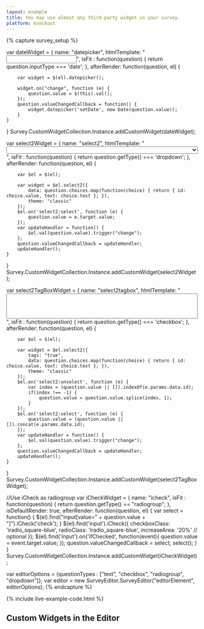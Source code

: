 ```yaml
---
layout: example
title: You may use almost any third-party widget in your survey.
platform: knockout
---
```

<script src="https://code.jquery.com/ui/1.11.4/jquery-ui.min.js"></script>
<link href="http://ajax.googleapis.com/ajax/libs/jqueryui/1.8.18/themes/smoothness/jquery-ui.css" type="text/css" rel="stylesheet" /> 
<link href="https://cdnjs.cloudflare.com/ajax/libs/select2/4.0.3/css/select2.min.css" rel="stylesheet" />
<script src="https://cdnjs.cloudflare.com/ajax/libs/select2/4.0.3/js/select2.min.js"></script>
<script src="https://unpkg.com/icheck@1.0.2"></script>
<link rel="stylesheet" href="https://unpkg.com/icheck@1.0.2/skins/square/blue.css">
{% capture survey_setup %}

var dateWidget = {
    name: "datepicker",
    htmlTemplate: "<input id='widget-datepicker' type='text'>",
    isFit : function(question) { return question.inputType === 'date'; },
    afterRender: function(question, el) {

        var widget = $(el).datepicker();

        widget.on("change", function (e) {
            question.value = $(this).val();
        });
        question.valueChangedCallback = function() {
            widget.datepicker('setDate', new Date(question.value));
        }
    }
}
Survey.CustomWidgetCollection.Instance.addCustomWidget(dateWidget);

var select2Widget = {
    name: "select2",
    htmlTemplate: "<select style='width: 100%;'></select>",
    isFit : function(question) { return question.getType() === 'dropdown'; },
    afterRender: function(question, el) {

        var $el = $(el);

        var widget = $el.select2({
            data: question.choices.map(function(choice) { return { id: choice.value, text: choice.text }; }),
            theme: "classic"
        });
        $el.on('select2:select', function (e) {
            question.value = e.target.value;
        });
        var updateHandler = function() {
            $el.val(question.value).trigger("change");
        };
        question.valueChangedCallback = updateHandler;
        updateHandler();
    }
}
Survey.CustomWidgetCollection.Instance.addCustomWidget(select2Widget);

var select2TagBoxWidget = {
    name: "select2tagbox",
    htmlTemplate: "<select multiple='multiple' style='width: 100%;'></select>",
    isFit : function(question) { return question.getType() === 'checkbox'; },
    afterRender: function(question, el) {

        var $el = $(el);

        var widget = $el.select2({
            tags: "true",
            data: question.choices.map(function(choice) { return { id: choice.value, text: choice.text }; }),
            theme: "classic"
        });
        $el.on('select2:unselect', function (e) {
            var index = (question.value || []).indexOf(e.params.data.id);
            if(index !== -1) {
                question.value = question.value.splice(index, 1);
            }
        });
        $el.on('select2:select', function (e) {
            question.value = (question.value || []).concat(e.params.data.id);
        });
        var updateHandler = function() {
            $el.val(question.value).trigger("change");
        };
        question.valueChangedCallback = updateHandler;
        updateHandler();
    }
}
Survey.CustomWidgetCollection.Instance.addCustomWidget(select2TagBoxWidget);

//Use iCheck as radiogroup
var iCheckWidget = {
    name: "icheck",
    isFit : function(question) { return question.getType() == "radiogroup"; },
    isDefaultRender: true,
    afterRender: function(question, el) {
        var select = function() {
          $(el).find("input[value=" + question.value + "]").iCheck('check');
        }
        $(el).find('input').iCheck({
          checkboxClass: 'iradio_square-blue',
          radioClass: 'iradio_square-blue',
          increaseArea: '20%' // optional
        });
        $(el).find('input').on('ifChecked', function(event){
          question.value = event.target.value;
        });
        question.valueChangedCallback = select;
        select();
    }
}
Survey.CustomWidgetCollection.Instance.addCustomWidget(iCheckWidget);

var editorOptions = {questionTypes : ["text", "checkbox", "radiogroup", "dropdown"]};
var editor = new SurveyEditor.SurveyEditor("editorElement", editorOptions);
{% endcapture %}

{% include live-example-code.html %}
<h2>Custom Widgets in the Editor</h2>
